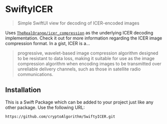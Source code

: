 # SwiftyICER

> Simple SwiftUI view for decoding of ICER-encoded images

Uses [`TheRealOrange/icer_compression`](https://github.com/TheRealOrange/icer_compression)
as the underlying ICER decoding implementation. Check it out for more information
regarding the ICER image compression format. In a gist, ICER is a...

> progressive, wavelet-based image compression algorithm designed to be resistant
> to data loss, making it suitable for use as the image compression algorithm
> when encoding images to be transmitted over unreliable delivery channels,
> such as those in satellite radio communications.

## Installation

This is a Swift Package which can be added to your project just like any other
package. Use the following URL:

```
https://github.com/cryptoAlgorithm/SwiftyICER.git
```
